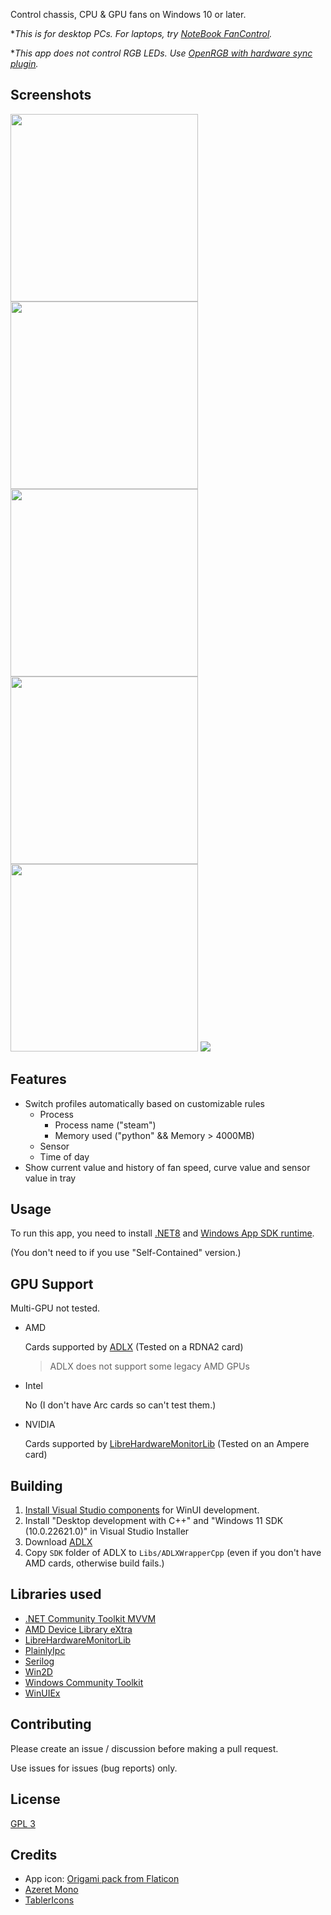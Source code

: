 Control chassis, CPU & GPU fans on Windows 10 or later.

\**This is for desktop PCs. For laptops, try [NoteBook FanControl](https://github.com/hirschmann/nbfc).*

\**This app does not control RGB LEDs. Use [OpenRGB with hardware sync plugin](https://openrgb.org/plugins.html).*

## Screenshots

<div>
<img src="https://github.com/hockerschwan/Anemos/assets/80553357/9bcb43e0-98b8-47b1-8f8b-0f949b2628ca" width=300>
<img src="https://github.com/hockerschwan/Anemos/assets/80553357/38c0645e-42d0-4337-9ad1-e2cead7613b4" width=300>
<img src="https://github.com/hockerschwan/Anemos/assets/80553357/3ae32364-f7b1-4f93-bae4-d345fee34c75" width=300>
<img src="https://github.com/hockerschwan/Anemos/assets/80553357/87741a0e-ebb4-489c-ae0f-255c4a081bae" width=300>
<img src="https://github.com/hockerschwan/Anemos/assets/80553357/550fd230-eb50-423d-80b1-fa520eaf6dbf" width=300>
<img src="https://github.com/hockerschwan/Anemos/assets/80553357/95686806-bd45-44bb-9c70-683bab4975a6">
</div>

## Features

- Switch profiles automatically based on customizable rules
    - Process
        - Process name ("steam")
        - Memory used  ("python" && Memory > 4000MB)
    - Sensor
    - Time of day
- Show current value and history of fan speed, curve value and sensor value in tray

## Usage

To run this app, you need to install [.NET8](https://dotnet.microsoft.com/en-us/download/dotnet/8.0)
and [Windows App SDK runtime](https://learn.microsoft.com/en-us/windows/apps/windows-app-sdk/downloads).

(You don't need to if you use "Self-Contained" version.)

## GPU Support

Multi-GPU not tested.

- AMD

    Cards supported by [ADLX](https://gpuopen.com/manuals/adlx/adlx-page_guide__compatibility/) (Tested on a RDNA2 card)

    > ADLX does not support some legacy AMD GPUs

- Intel

    No (I don't have Arc cards so can't test them.)

- NVIDIA

    Cards supported by [LibreHardwareMonitorLib](https://github.com/LibreHardwareMonitor/LibreHardwareMonitor) (Tested on an Ampere card)

## Building

1. [Install Visual Studio components](https://learn.microsoft.com/en-us/windows/apps/windows-app-sdk/set-up-your-development-environment#required-workloads-and-components) for WinUI development.
1. Install "Desktop development with C++" and "Windows 11 SDK (10.0.22621.0)" in Visual Studio Installer
1. Download [ADLX](https://github.com/GPUOpen-LibrariesAndSDKs/ADLX)
1. Copy `SDK` folder of ADLX to `Libs/ADLXWrapperCpp` (even if you don't have AMD cards, otherwise build fails.)

## Libraries used

- [.NET Community Toolkit MVVM](https://github.com/CommunityToolkit/dotnet)
- [AMD Device Library eXtra](https://github.com/GPUOpen-LibrariesAndSDKs/ADLX)
- [LibreHardwareMonitorLib](https://github.com/LibreHardwareMonitor/LibreHardwareMonitor)
- [PlainlyIpc](https://github.com/chrbaeu/PlainlyIpc)
- [Serilog](https://github.com/serilog/serilog)
- [Win2D](https://github.com/microsoft/Win2D)
- [Windows Community Toolkit](https://github.com/CommunityToolkit/Windows)
- [WinUIEx](https://github.com/dotMorten/WinUIEx)

## Contributing

Please create an issue / discussion before making a pull request.

Use issues for issues (bug reports) only.

## License

[GPL 3](https://github.com/hockerschwan/Anemos/blob/main/LICENSE)

## Credits

- App icon: [Origami pack from Flaticon](https://www.flaticon.com/packs/origami-32)
- [Azeret Mono](https://github.com/displaay/Azeret)
- [TablerIcons](https://github.com/tabler/tabler-icons)
